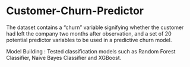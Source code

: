 # Customer-Churn-Predictor

The dataset contains a “churn” variable signifying whether the customer had left the company two months after observation, and a set of 20 potential predictor
variables to be used in a predictive churn model.

Model Building : Tested classification models such as Random Forest Classifier, Naive Bayes Classifier and XGBoost.
